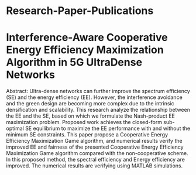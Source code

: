 # Research-Paper-Publications

# Interference-Aware Cooperative Energy Efficiency Maximization Algorithm in 5G UltraDense Networks

Abstract: Ultra-dense networks can further improve the spectrum efficiency (SE) and the energy efficiency (EE). However, the
interference avoidance and the green design are becoming more complex due to the intrinsic densification and scalability. This
research analyze the relationship between the EE and the SE, based on which we formulate the Nash-product EE maximization
problem. Proposed work achieves the closed-form sub-optimal SE equilibrium to maximize the EE performance with and without
the minimum SE constraints. This paper propose a Cooperative Energy Efficiency Maximization Game algorithm, and numerical
results verify the improved EE and fairness of the presented Cooperative Energy Efficiency Maximization Game algorithm
compared with the non-cooperative scheme. In this proposed method, the spectral efficiency and Energy efficiency are improved.
The numerical results are verifying using MATLAB simulations.

